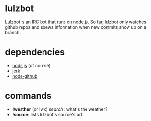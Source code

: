 # lulzbot
Lulzbot is an IRC bot that runs on node.js. So far, lulzbot only watches github repos and spews information when new commits show up on a branch.

# dependencies

* [node.js](http://nodejs.org) (of course)
* [jerk](http://www.github.com/gf3/Jerk)
* [node-github](http://www.github.com/ajaxorg/node-github)


# commands

* **!weather** (or !wx) *search* : what's the weather?
* **!source**: lists lulzbot's source's url
